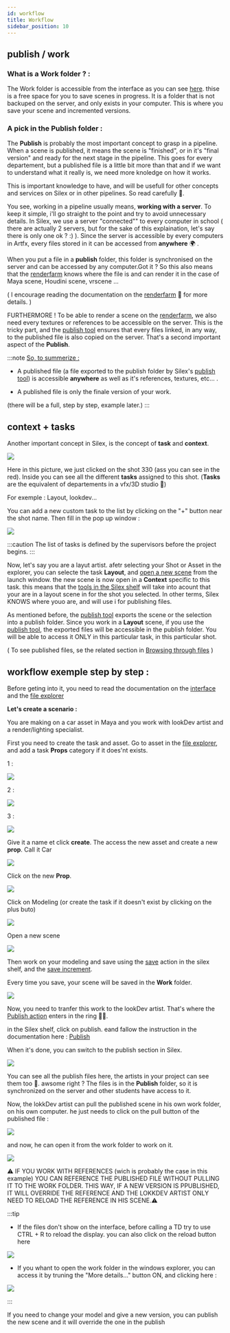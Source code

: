 ```yaml
---
id: workflow
title: Workflow
sidebar_position: 10
---
```


## publish / work

### What is a Work folder ? :

The Work folder is accessible from the interface as you can see [here](../interface/file-explorer.md). thise is a free space for you to save scenes in progress. It is a folder that is not backuped on the server, and only exists in your computer. This is where you save your scene and incremented versions.

### A pick in the Publish folder :

The **Publish** is probably the most important concept to grasp in a pipeline. When a scene is published, it means the scene is "finished", or in it's "final version" and ready for the next stage in the pipeline. This goes for every departement, but a published file is a little bit more than that and if we want to understand what it really is, we need more knoledge on how it works.

This is important knowledge to have, and will be usefull for other concepts and services on Silex or in other pipelines. So read carefully 👀.

You see, working in a pipeline usually means, **working with a server**. To keep it simple, i'll go straight to the point and try to avoid unnecessary details. In Silex, we use a server "connected"" to every computer in school ( there are actually 2 servers, but for the sake of this explaination, let's say there is only one ok ? :) ). Since the server is accessible by every computers in Artfx, every files stored in it can be accessed from **anywhere** 🌍 .

When you put a file in a **publish** folder, this folder is synchronised on the server and can be accessed by any computer.Got it ? So this also means that the [renderfarm](../renderfarm/renderfarm.md) knows where the file is and can render it in the case of Maya scene, Houdini scene, vrscene ...

( I encourage reading the documentation on the [renderfarm](../renderfarm/renderfarm.md) 🚜 for more details. )

FURTHERMORE ! To be able to render a scene on the [renderfarm](../renderfarm/renderfarm.md), we also need every textures or references to be accessible on the server. This is the tricky part, and the [publish tool](./actions/publish.md) ensures that every files linked, in any way, to the published file is also copied on the server. That's a second important aspect of the **Publish**.

:::note
<u>So, to summerize :</u>

- A published file (a file exported to the publish folder by Silex's [publish tool](./actions/publish.md)) is accessible **anywhere** as well as it's references, textures, etc... .

- A published file is only the finale version of your work.

(there will be a full, step by step, example later.)
:::

## context + tasks

Another important concept in Silex, is the concept of **task** and **context**.

![](../../../static/img/user_guide/workflow/workflow_tasks.PNG)

Here in this picture, we just clicked on the shot 330 (ass you can see in the red). Inside you can see all the different **tasks** assigned to this shot. (**Tasks** are the equivalent of departements in a vfx/3D studio 🦉)

For exemple : Layout, lookdev...

You can add a new custom task to the list by clicking on the "+" button near the shot name. Then fill in the pop up window :

![](../../../static/img/user_guide/workflow/workflow_custom_task.PNG)

:::caution
The list of tasks is defined by the supervisors before the project begins.
:::

Now, let's say you are a layut artist. afetr selecting your Shot or Asset in the explorer, you can selecte the task **Layout**, and [open a new scene](../interface/file-explorer.md) from the launch window. the new scene is now open in a **Context** specific to this task. this means that the [tools in the Silex shelf](./actions/actions.md) will take into acount that your are in a layout scene in for the shot you selected. In other terms, Silex KNOWS where youo are, and will use i for publishing files.

As mentioned before, the [publish tool](./actions/publish.md) exports the scene or the selection into a publish folder. Since you work in a **Layout** scene, if you use the [publish tool](./actions/publish.md), the exported files will be accessible in the publish folder. You will be able to access it ONLY in this particular task, in this particular shot.

( To see published files, se the related section in [Browsing through files](../interface/file-explorer.md) )

## workflow exemple step by step :

Before geting into it, you need to read the documentation on the [interface](../interface/interface.md) and the [file explorer](../interface/file-explorer.md)

__Let's create a scenario :__

You are making on a car asset in Maya and you work with lookDev artist and a render/lighting specialist.

First you need to create the task and asset. Go to asset in the [file explorer](../interface/file-explorer.md), and add a task __Props__ category if it does'nt exists.

1 :

![](../../../static/img/user_guide/workflow/tutorial/workflow_tutrorial_click_asset.PNG)

2 :

![](../../../static/img/user_guide/workflow/tutorial/workflow_tutrorial_new_asset.PNG)

3 :

![](../../../static/img/user_guide/workflow/tutorial/workflow_tutrorial_select_asset_type.PNG)

Give it a name et click __create__. The access the new asset and create a new __prop__. Call it Car


![](../../../static/img/user_guide/workflow/tutorial/workflow_tutrorial_new_props.PNG)


Click on the new __Prop__.

![](../../../static/img/user_guide/workflow/tutorial/workflow_tutrorial_click_car.PNG)

Click on Modeling (or create the task if it doesn't exist by clicking on the plus buto)

![](../../../static/img/user_guide/workflow/tutorial/workflow_tutrorial_click_modeling.PNG)

Open a new scene

![](../../../static/img/user_guide/workflow/tutorial/workflow_tutrorial_open_scene.PNG)


Then work on your modeling and save using the [save](./actions/save.md) action in the silex shelf, and the [save increment](./actions/save.md).

Every time you save, your scene will be saved in the __Work__ folder. 

![](../../../static/img/user_guide/workflow/tutorial/workflow_tutrorial_work.PNG)

Now, you need to tranfer this work to the lookDev artist. That's where the [Publish action](./actions/publish.md) enters in the ring 🥊🥊.

in the Silex shelf, click on publish. eand fallow the instruction in the documentation here : [Publish](./actions/publish.md)

When it's done, you can switch to the publish section in Silex.

![](../../../static/img/user_guide/workflow/tutorial/workflow_tutrorial_publish.PNG)

You can see all the publish files here, the artists in your project can see them too 🤩. awsome right ?
The files is in the __Publish__ folder, so it is synchronized on the server and other students have access to it.

Now, the lokkDev artist can pull the published scene in his own work folder, on his own computer. he just needs to click on the pull button of the published file :

![](../../../static/img/user_guide/workflow/tutorial/workflow_tutrorial_pull.PNG)


and now, he can open it from the work folder to work on it.

![](../../../static/img/user_guide/workflow/tutorial/workflow_tutrorial_open_pulled_scene.PNG)


⚠️ IF YOU WORK WITH REFERENCES (wich is probably the case in this example) YOU CAN REFERENCE THE PUBLISHED FILE WITHOUT PULLING IT TO THE WORK FOLDER. THIS WAY, IF A NEW VERSION IS PPUBLISHED, IT WILL OVERRIDE THE REFERENCE AND THE LOKKDEV ARTIST ONLY NEED TO RELOAD THE REFERENCE IN HIS SCENE.⚠️

:::tip
- If the files don't show on the interface, before calling a TD try to use CTRL + R to reload the display. you can also click on the reload button here 

![](../../../static/img/user_guide/workflow/tutorial/workflow_tutrorial_reload.PNG)

- If you whant to open the work folder in the windows explorer, you can access it by truning the "More details..." button ON, and clicking here :

![](../../../static/img/user_guide/workflow/tutorial/workflow_tutrorial_open_work.PNG)

:::

If you need to change your model and give a new version, you can publish the new scene and it will override the one in the publish

